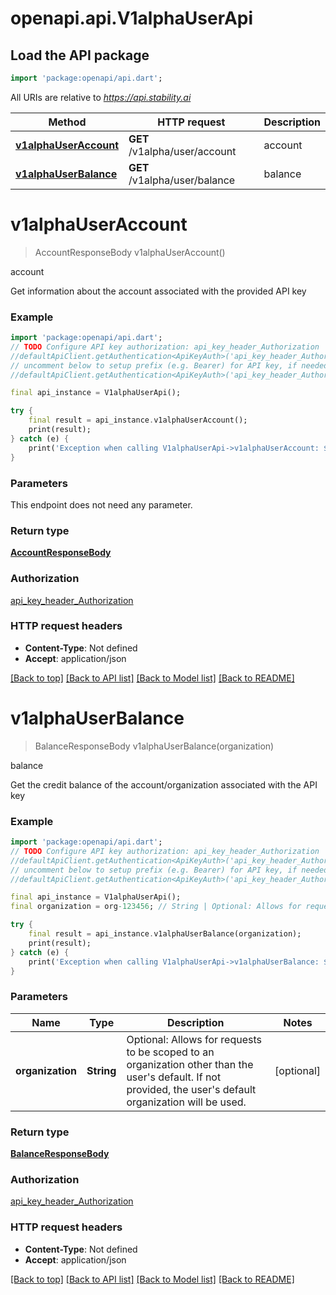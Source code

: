 # openapi.api.V1alphaUserApi

## Load the API package
```dart
import 'package:openapi/api.dart';
```

All URIs are relative to *https://api.stability.ai*

Method | HTTP request | Description
------------- | ------------- | -------------
[**v1alphaUserAccount**](V1alphaUserApi.md#v1alphauseraccount) | **GET** /v1alpha/user/account | account
[**v1alphaUserBalance**](V1alphaUserApi.md#v1alphauserbalance) | **GET** /v1alpha/user/balance | balance


# **v1alphaUserAccount**
> AccountResponseBody v1alphaUserAccount()

account

Get information about the account associated with the provided API key

### Example
```dart
import 'package:openapi/api.dart';
// TODO Configure API key authorization: api_key_header_Authorization
//defaultApiClient.getAuthentication<ApiKeyAuth>('api_key_header_Authorization').apiKey = 'YOUR_API_KEY';
// uncomment below to setup prefix (e.g. Bearer) for API key, if needed
//defaultApiClient.getAuthentication<ApiKeyAuth>('api_key_header_Authorization').apiKeyPrefix = 'Bearer';

final api_instance = V1alphaUserApi();

try {
    final result = api_instance.v1alphaUserAccount();
    print(result);
} catch (e) {
    print('Exception when calling V1alphaUserApi->v1alphaUserAccount: $e\n');
}
```

### Parameters
This endpoint does not need any parameter.

### Return type

[**AccountResponseBody**](AccountResponseBody.md)

### Authorization

[api_key_header_Authorization](../README.md#api_key_header_Authorization)

### HTTP request headers

 - **Content-Type**: Not defined
 - **Accept**: application/json

[[Back to top]](#) [[Back to API list]](../README.md#documentation-for-api-endpoints) [[Back to Model list]](../README.md#documentation-for-models) [[Back to README]](../README.md)

# **v1alphaUserBalance**
> BalanceResponseBody v1alphaUserBalance(organization)

balance

Get the credit balance of the account/organization associated with the API key

### Example
```dart
import 'package:openapi/api.dart';
// TODO Configure API key authorization: api_key_header_Authorization
//defaultApiClient.getAuthentication<ApiKeyAuth>('api_key_header_Authorization').apiKey = 'YOUR_API_KEY';
// uncomment below to setup prefix (e.g. Bearer) for API key, if needed
//defaultApiClient.getAuthentication<ApiKeyAuth>('api_key_header_Authorization').apiKeyPrefix = 'Bearer';

final api_instance = V1alphaUserApi();
final organization = org-123456; // String | Optional: Allows for requests to be scoped to an organization other than the user's default.  If not provided, the user's default organization will be used.

try {
    final result = api_instance.v1alphaUserBalance(organization);
    print(result);
} catch (e) {
    print('Exception when calling V1alphaUserApi->v1alphaUserBalance: $e\n');
}
```

### Parameters

Name | Type | Description  | Notes
------------- | ------------- | ------------- | -------------
 **organization** | **String**| Optional: Allows for requests to be scoped to an organization other than the user's default.  If not provided, the user's default organization will be used. | [optional] 

### Return type

[**BalanceResponseBody**](BalanceResponseBody.md)

### Authorization

[api_key_header_Authorization](../README.md#api_key_header_Authorization)

### HTTP request headers

 - **Content-Type**: Not defined
 - **Accept**: application/json

[[Back to top]](#) [[Back to API list]](../README.md#documentation-for-api-endpoints) [[Back to Model list]](../README.md#documentation-for-models) [[Back to README]](../README.md)


